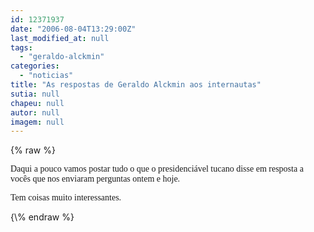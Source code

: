 ```yaml
---
id: 12371937
date: "2006-08-04T13:29:00Z"
last_modified_at: null
tags:
  - "geraldo-alckmin"
categories:
  - "noticias"
title: "As respostas de Geraldo Alckmin aos internautas"
sutia: null
chapeu: null
autor: null
imagem: null
---
```

{\% raw %}
<p><P><FONT face=Verdana>Daqui a pouco vamos postar tudo o que o presidenciável tucano disse em resposta a vocês que nos enviaram&nbsp;perguntas ontem e hoje.</FONT></P></p>
<p><P><FONT face=Verdana>Tem coisas muito interessantes.</FONT></P> </p>
{\% endraw %}